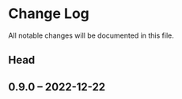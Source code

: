 # Change Log

All notable changes will be documented in this file.

## Head

## 0.9.0 &ndash; 2022-12-22
